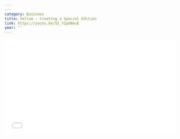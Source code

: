 ```yaml
---
---
category: Business
title: Vellum - Creating a Special Edition
link: https://youtu.be/5I_YZpUNeuE
year: ''
---
```

<iframe width="560" height="315" src="{{ page.link }}" frameborder="0" allowfullscreen></iframe>
